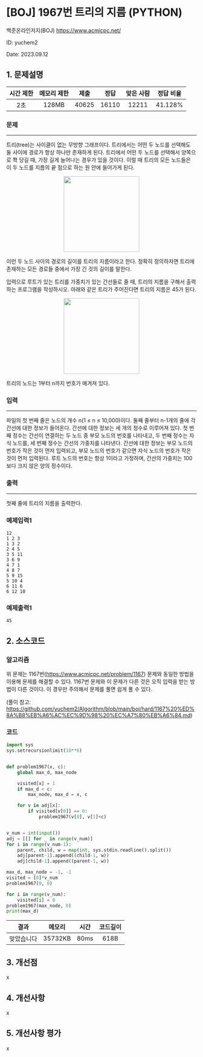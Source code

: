 # [BOJ] 1967번 트리의 지름 (PYTHON)
백준온라인저지(BOJ) https://www.acmicpc.net/

ID: yuchem2

Date: 2023.09.12
## 1. 문제설명
| 시간 제한 | 메모리 제한 | 제출  | 정답 | 맞은 사람 | 정답 비율 |
| :---: | :---: | :---: | :---: | :---: | :---: |
|  2초  | 128MB | 40625 | 16110 | 12211 | 41.128% |

### 문제
---
트리(tree)는 사이클이 없는 무방향 그래프이다. 트리에서는 어떤 두 노드를 선택해도 둘 사이에 경로가 항상 하나만 존재하게 된다. 트리에서 어떤 두 노드를 선택해서 양쪽으로 쫙 당길 때, 가장 길게 늘어나는 경우가 있을 것이다. 이럴 때 트리의 모든 노드들은 이 두 노드를 지름의 끝 점으로 하는 원 안에 들어가게 된다.

<div align="center">
  <img src="https://www.acmicpc.net/JudgeOnline/upload/201007/ttrrtrtr.png" width="200">
</div>

이런 두 노드 사이의 경로의 길이를 트리의 지름이라고 한다. 정확히 정의하자면 트리에 존재하는 모든 경로들 중에서 가장 긴 것의 길이를 말한다.

입력으로 루트가 있는 트리를 가중치가 있는 간선들로 줄 때, 트리의 지름을 구해서 출력하는 프로그램을 작성하시오. 아래와 같은 트리가 주어진다면 트리의 지름은 45가 된다.

<div align="center">
  <img src="https://www.acmicpc.net/JudgeOnline/upload/201007/tttttt.png" width="200">
</div>

트리의 노드는 1부터 n까지 번호가 매겨져 있다.

### 입력
---
파일의 첫 번째 줄은 노드의 개수 n(1 ≤ n ≤ 10,000)이다. 둘째 줄부터 n-1개의 줄에 각 간선에 대한 정보가 들어온다. 간선에 대한 정보는 세 개의 정수로 이루어져 있다. 첫 번째 정수는 간선이 연결하는 두 노드 중 부모 노드의 번호를 나타내고, 두 번째 정수는 자식 노드를, 세 번째 정수는 간선의 가중치를 나타낸다. 간선에 대한 정보는 부모 노드의 번호가 작은 것이 먼저 입력되고, 부모 노드의 번호가 같으면 자식 노드의 번호가 작은 것이 먼저 입력된다. 루트 노드의 번호는 항상 1이라고 가정하며, 간선의 가중치는 100보다 크지 않은 양의 정수이다.

### 출력
---
첫째 줄에 트리의 지름을 출력한다.

### 예제입력1
```
12
1 2 3
1 3 2
2 4 5
3 5 11
3 6 9
4 7 1
4 8 7
5 9 15
5 10 4
6 11 6
6 12 10
```
### 예제출력1
```
45
```
## 2. 소스코드

### 알고리즘
위 문제는 1167번(https://www.acmicpc.net/problem/1167) 문제와 동일한 방법을 이용해 문제를 해결할 수 있다. 1167번 문제와 이 문제가 다른 것은 오직 입력을 받는 방법이 다른 것이다. 
이 경우만 주의해서 문제를 풀면 쉽게 풀 수 있다. 

(풀이 참고: https://github.com/yuchem2/Algorithm/blob/main/boj/hard/1167%20%ED%8A%B8%EB%A6%AC%EC%9D%98%20%EC%A7%80%EB%A6%84.md)
### 코드
```Python
import sys
sys.setrecursionlimit(10**6)


def problem1967(x, c):
    global max_d, max_node

    visited[x] = 1
    if max_d < c:
        max_node, max_d = x, c

    for v in adj[x]:
        if visited[v[0]] == 0:
            problem1967(v[0], v[1]+c)


v_num = int(input())
adj = [[] for _ in range(v_num)]
for i in range(v_num-1):
    parent, child, w = map(int, sys.stdin.readline().split())
    adj[parent-1].append((child-1, w))
    adj[child-1].append((parent-1, w))

max_d, max_node = -1, -1
visited = [0]*v_num
problem1967(0, 0)

for i in range(v_num):
    visited[i] = 0
problem1967(max_node, 0)
print(max_d)

```
| 결과 | 메모리 | 시간 | 코드길이 |
|:---:|:-----: | :---: | :----: |
| 맞았습니다 | 35732KB | 80ms | 618B |

## 3. 개선점
x
## 4. 개선사항

x
## 5. 개선사항 평가
x
